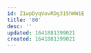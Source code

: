 ```yaml
---
id: Z1wpDyqVovRDg315hWWiE
title: '80'
desc: ''
updated: 1641881399021
created: 1641881399021
---
```


